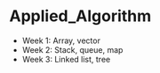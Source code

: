 # Applied_Algorithm

- Week 1: Array, vector
- Week 2: Stack, queue, map
- Week 3: Linked list, tree